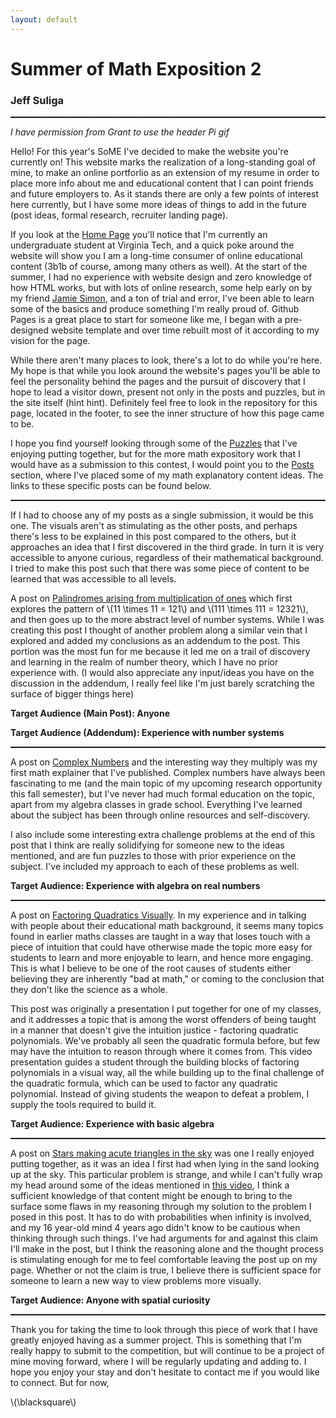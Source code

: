 ```yaml
---
layout: default
---
```


# Summer of Math Exposition 2

### Jeff Suliga

<hr style='border-top: 1px dashed;'>

*I have permission from Grant to use the header Pi gif*

Hello! For this year's SoME I've decided to make the website you're currently on! This website marks the realization of a long-standing goal of mine, to make an online portforlio as an extension of my resume in order to place more info about me and educational content that I can point friends and future employers to. As it stands there are only a few points of interest here currently, but I have some more ideas of things to add in the future (post ideas, formal research, recruiter landing page).

If you look at the [Home Page]({{site.url}}) you'll notice that I'm currently an undergraduate student at Virginia Tech, and a quick poke around the website will show you I am a long-time consumer of online educational content (3b1b of course, among many others as well). At the start of the summer, I had no experience with website design and zero knowledge of how HTML works, but with lots of online research, some help early on by my friend [Jamie Simon](https://james-simon.github.io/), and a ton of trial and error, I've been able to learn some of the basics and produce something I'm really proud of. Github Pages is a great place to start for someone like me, I began with a pre-designed website template and over time rebuilt most of it according to my vision for the page.

While there aren't many places to look, there's a lot to do while you're here. My hope is that while you look around the website's pages you'll be able to feel the personality behind the pages and the pursuit of discovery that I hope to lead a visitor down, present not only in the posts and puzzles, but in the site itself (hint hint). Definitely feel free to look in the repository for this page, located in the footer, to see the inner structure of how this page came to be.

I hope you find yourself looking through some of the [Puzzles]({{site.url}}/#puzzles) that I've enjoying putting together, but for the more math expository work that I would have as a submission to this contest, I would point you to the [Posts]({{site.url}}/#posts) section, where I've placed some of my math explanatory content ideas. The links to these specific posts can be found below.

<hr style='border-top: 1px dashed;'>

If I had to choose any of my posts as a single submission, it would be this one. The visuals aren't as stimulating as the other posts, and perhaps there's less to be explained in this post compared to the others, but it approaches an idea that I first discovered in the third grade. In turn it is very accessible to anyone curious, regardless of their mathematical background. I tried to make this post such that there was some piece of content to be learned that was accessible to all levels.

A post on [Palindromes arising from multiplication of ones]({{site.url}}/Posts/PalindromicMultiplication/PalindromicMultiplication) which first explores the pattern of \\(11 \times 11 = 121\\) and \\(111 \times 111 = 12321\\), and then goes up to the more abstract level of number systems. While I was creating this post I thought of another problem along a similar vein that I explored and added my conclusions as an addendum to the post. This portion was the most fun for me because it led me on a trail of discovery and learning in the realm of number theory, which I have no prior experience with. (I would also appreciate any input/ideas you have on the discussion in the addendum, I really feel like I'm just barely scratching the surface of bigger things here)

**Target Audience (Main Post): Anyone**

**Target Audience (Addendum): Experience with number systems**

<hr style='border-top: 1px dashed;'>

A post on [Complex Numbers]({{site.url}}/Posts/ComplexRotations/ComplexRotations) and the interesting way they multiply was my first math explainer that I've published. Complex numbers have always been fascinating to me (and the main topic of my upcoming research opportunity this fall semester), but I've never had much formal education on the topic, apart from my algebra classes in grade school. Everything I've learned about the subject has been through online resources and self-discovery.

I also include some interesting extra challenge problems at the end of this post that I think are really solidifying for someone new to the ideas mentioned, and are fun puzzles to those with prior experience on the subject. I've included my approach to each of these problems as well.

**Target Audience: Experience with algebra on real numbers**

<hr style='border-top: 1px dashed;'>

A post on [Factoring Quadratics Visually]({{site.url}}/Posts/FactoringVisually/FactoringVisually). In my experience and in talking with people about their educational math background, it seems many topics found in earlier maths classes are taught in a way that loses touch with a piece of intuition that could have otherwise made the topic more easy for students to learn and more enjoyable to learn, and hence more engaging. This is what I believe to be one of the root causes of students either believing they are inherently "bad at math," or coming to the conclusion that they don't like the science as a whole.

This post was originally a presentation I put together for one of my classes, and it addresses a topic that is among the worst offenders of being taught in a manner that doesn't give the intuition justice - factoring quadratic polynomials. We've probably all seen the quadratic formula before, but few may have the intuition to reason through where it comes from. This video presentation guides a student through the building blocks of factoring polynomials in a visual way, all the while building up to the final challenge of the quadratic formula, which can be used to factor any quadratic polynomial. Instead of giving students the weapon to defeat a problem, I supply the tools required to build it.

**Target Audience: Experience with basic algebra**

<hr style='border-top: 1px dashed;'>

A post on [Stars making acute triangles in the sky]({{site.url}}/Posts/StarTheorem/StarTheorem) was one I really enjoyed putting together, as it was an idea I first had when lying in the sand looking up at the sky. This particular problem is strange, and while I can't fully wrap my head around some of the ideas mentioned in [this video](https://www.youtube.com/watch?v=pJyKM-7IgAU), I think a sufficient knowledge of that content might be enough to bring to the surface some flaws in my reasoning through my solution to the problem I posed in this post. It has to do with probabilities when infinity is involved, and my 16 year-old mind 4 years ago didn't know to be cautious when thinking through such things. I've had arguments for and against this claim I'll make in the post, but I think the reasoning alone and the thought process is stimulating enough for me to feel comfortable leaving the post up on my page. Whether or not the claim is true, I believe there is sufficient space for someone to learn a new way to view problems more visually.

**Target Audience: Anyone with spatial curiosity**

<hr style='border-top: 1px dashed;'>

Thank you for taking the time to look through this piece of work that I have greatly enjoyed having as a summer project. This is something that I'm really happy to submit to the competition, but will continue to be a project of mine moving forward, where I will be regularly updating and adding to. I hope you enjoy your stay and don't hesitate to contact me if you would like to connect. But for now,

\\(\blacksquare\\)